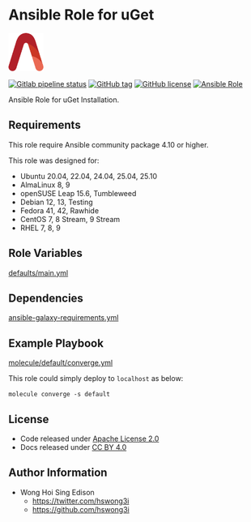 # Ansible Role for uGet

<a href="https://alvistack.com" title="AlviStack" target="_blank"><img src="/alvistack.svg" height="75" alt="AlviStack"></a>

[![Gitlab pipeline status](https://img.shields.io/gitlab/pipeline/alvistack/ansible-role-uget/master)](https://gitlab.com/alvistack/ansible-role-uget/-/pipelines)
[![GitHub tag](https://img.shields.io/github/tag/alvistack/ansible-role-uget.svg)](https://github.com/alvistack/ansible-role-uget/tags)
[![GitHub license](https://img.shields.io/github/license/alvistack/ansible-role-uget.svg)](https://github.com/alvistack/ansible-role-uget/blob/master/LICENSE)
[![Ansible Role](https://img.shields.io/badge/galaxy-alvistack.uget-blue.svg)](https://galaxy.ansible.com/alvistack/uget)

Ansible Role for uGet Installation.

## Requirements

This role require Ansible community package 4.10 or higher.

This role was designed for:

- Ubuntu 20.04, 22.04, 24.04, 25.04, 25.10
- AlmaLinux 8, 9
- openSUSE Leap 15.6, Tumbleweed
- Debian 12, 13, Testing
- Fedora 41, 42, Rawhide
- CentOS 7, 8 Stream, 9 Stream
- RHEL 7, 8, 9

## Role Variables

[defaults/main.yml](defaults/main.yml)

## Dependencies

[ansible-galaxy-requirements.yml](ansible-galaxy-requirements.yml)

## Example Playbook

[molecule/default/converge.yml](molecule/default/converge.yml)

This role could simply deploy to `localhost` as below:

    molecule converge -s default

## License

- Code released under [Apache License 2.0](LICENSE)
- Docs released under [CC BY 4.0](http://creativecommons.org/licenses/by/4.0/)

## Author Information

- Wong Hoi Sing Edison
  - <https://twitter.com/hswong3i>
  - <https://github.com/hswong3i>

